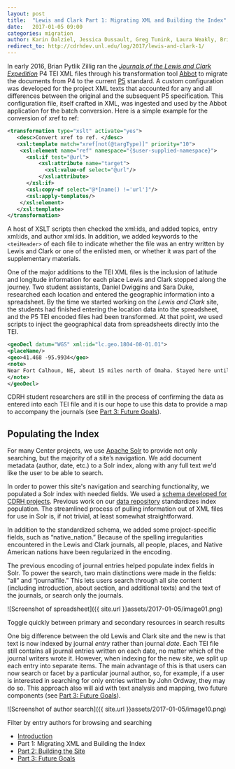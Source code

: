 ```yaml
---
layout: post
title:  "Lewis and Clark Part 1: Migrating XML and Building the Index"
date:   2017-01-05 09:00
categories: migration
author: Karin Dalziel, Jessica Dussault, Greg Tunink, Laura Weakly, Brian Pytlik Zillig
redirect_to: http://cdrhdev.unl.edu/log/2017/lewis-and-clark-1/
---
```


In early 2016, Brian Pytlik Zillig ran the *[Journals of the Lewis and Clark Expedition](https://lewisandclarkjournals.unl.edu)* P4 TEI XML files through his transformation tool [Abbot](http://abbot.unl.edu) to migrate the documents from P4 to the current [P5](http://www.tei-c.org/Guidelines/P5/) standard. A custom configuration was developed for the project XML texts that accounted for any and all differences between the original and the subsequent P5 specification. This configuration file, itself crafted in XML, was ingested and used by the Abbot application for the batch conversion. Here is a simple example for the conversion of xref to ref:

```xml
<transformation type="xslt" activate="yes">
   <desc>Convert xref to ref. </desc>
   <xsl:template match="xref[not(@targType)]" priority="10">
    <xsl:element name="ref" namespace="{$user-supplied-namespace}">
      <xsl:if test="@url">
          <xsl:attribute name="target">
            <xsl:value-of select="@url"/>
          </xsl:attribute>
      </xsl:if>
      <xsl:copy-of select="@*[name() !='url']"/>
      <xsl:apply-templates/>
    </xsl:element>
   </xsl:template>
</transformation>
```

A host of XSLT scripts then checked the xml:ids, and added topics, entry xml:ids, and author xml:ids. In addition, we added keywords to the `<teiHeader>` of each file to indicate whether the file was an entry written by Lewis and Clark or one of the enlisted men, or whether it was part of the supplementary materials.

One of the major additions to the TEI XML files is the inclusion of latitude and longitude information for each place Lewis and Clark stopped along the journey. Two student assistants, Daniel Dwiggins and Sara Duke, researched each location and entered the geographic information into a spreadsheet. By the time we started working on the *Lewis and Clark* site, the students had finished entering the location data into the spreadsheet, and the P5 TEI encoded files had been transformed. At that point, we used scripts to inject the geographical data from spreadsheets directly into the TEI.

```xml
<geoDecl datum="WGS" xml:id="lc.geo.1804-08-01.01">
<placeName/>
<geo>41.468 -95.9934</geo>
<note>
Near Fort Calhoun, NE, about 15 miles north of Omaha. Stayed here until 1804-08-03
</note>
</geoDecl>

```

CDRH student researchers are still in the process of confirming the data as entered into each TEI file and it is our hope to use this data to provide a map to accompany the journals (see [Part 3: Future Goals](lc03goals.html)).

## Populating the Index

For many Center projects, we use [Apache Solr](https://lucene.apache.org/solr/) to provide not only searching, but the majority of a site’s navigation. We add document metadata (author, date, etc.) to a Solr index, along with any full text we'd like the user to be able to search.

In order to power this site's navigation and searching functionality, we populated a Solr index with needed fields. We used a [schema developed for CDRH projects](https://github.com/CDRH/data/blob/master/schema.md).  Previous work on our [data repository](https://github.com/CDRH/data) standardizes index population. The streamlined process of pulling information out of XML files for use in Solr is, if not trivial, at least somewhat straightforward.

In addition to the standardized schema, we added some project-specific fields, such as  “native_nation.” Because of the spelling irregularities encountered in the Lewis and Clark journals, all people, places, and Native American nations have been regularized in the encoding.

The previous encoding of journal entries helped populate index fields in Solr. To power the search, two main distinctions were made in the fields: “all” and “journalfile.” This lets users search through all site content (including introduction, about section, and additional texts) and the text of the journals, or search only the journals.

![Screenshot of spreadsheet]({{ site.url }}assets/2017-01-05/image01.png)

<div class="img_caption">Toggle quickly between primary and secondary resources in search results</div>

One big difference between the old Lewis and Clark site and the new is that text is now indexed by journal *entry* rather than journal *date*. Each TEI file still contains all journal entries written on each date, no matter which of the journal writers wrote it. However, when indexing for the new site, we split up each entry into separate items. The main advantage of this is that users can now search or facet by a particular journal author, so, for example, if a user is interested in searching for only entries written by John Ordway, they may do so. This approach also will aid with text analysis and mapping, two future components (see [Part 3: Future Goals](lc03goals.html)).

![Screenshot of author search]({{ site.url }}assets/2017-01-05/image10.png)

<div class="img_caption">Filter by entry authors for browsing and searching</div>

* [Introduction](lc00intro.html)
* Part 1: Migrating XML and Building the Index
* [Part 2: Building the Site](lc02building.html)
* [Part 3: Future Goals](lc03goals.html)

